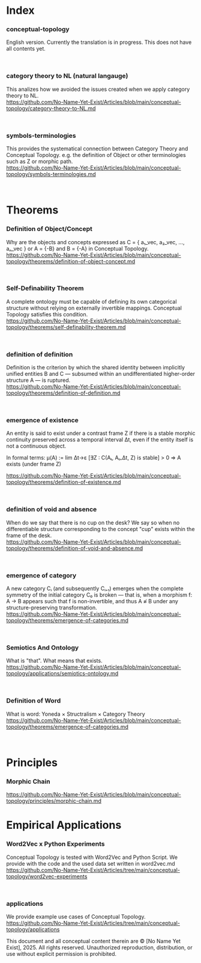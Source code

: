 # Index

### conceptual-topology
English version. Currently the translation is in progress. 
This does not have all contents yet.

</br>

### category theory to NL (natural langauge)
This analizes how we avoided the issues created when we apply category theory to NL.</br>
https://github.com/No-Name-Yet-Exist/Articles/blob/main/conceptual-topology/category-theory-to-NL.md

</br>

### symbols-terminologies
This provides the systematical connection between Category Theory and Conceptual Topology.
e.g. the definition of Object or other terminologies such as Z or morphic path.</br>
https://github.com/No-Name-Yet-Exist/Articles/blob/main/conceptual-topology/symbols-terminologies.md

</br>

# Theorems

### Definition of Object/Concept
Why are the objects and concepts expressed as C = { a₁_vec, a₂_vec, ..., aₙ_vec }
or A = {-B} and B = {-A} in Conceptual Topology.</br>
https://github.com/No-Name-Yet-Exist/Articles/blob/main/conceptual-topology/theorems/definition-of-object-concept.md

</br>

### Self-Definability Theorem
A complete ontology must be capable of defining its own categorical structure without relying on externally invertible mappings. Conceptual Topology satisfies this condition.</br>
https://github.com/No-Name-Yet-Exist/Articles/blob/main/conceptual-topology/theorems/self-definability-theorem.md

</br>

### definition of definition
Definition is the criterion by which the shared identity between implicitly unified entities B and C — subsumed within an undifferentiated higher-order structure A — is ruptured.</br>
https://github.com/No-Name-Yet-Exist/Articles/blob/main/conceptual-topology/theorems/definition-of-definition.md

</br>

### emergence of existence
An entity is said to exist under a contrast frame Z
if there is a stable morphic continuity preserved across a temporal interval Δt,
even if the entity itself is not a continuous object.</br>

In formal terms:
μ(A) := lim Δt→ε [∃Z : C(Aₜ, Aₜ₊Δt, Z) is stable] > 0
⇒ A exists (under frame Z)</br>

https://github.com/No-Name-Yet-Exist/Articles/blob/main/conceptual-topology/theorems/definition-of-existence.md

</br>

### definition of void and absence
When do we say that there is no cup on the desk?
We say so when no differentiable structure corresponding to the concept "cup" exists within the frame of the desk.</br>
https://github.com/No-Name-Yet-Exist/Articles/blob/main/conceptual-topology/theorems/definition-of-void-and-absence.md

</br>

### emergence of category
A new category Cᵢ (and subsequently Cᵢ₊₁) emerges when the complete symmetry of the initial category C₀ is broken — that is, when a morphism f: A → B appears such that f is non-invertible,
and thus A ≉ B under any structure-preserving transformation. </br>
https://github.com/No-Name-Yet-Exist/Articles/blob/main/conceptual-topology/theorems/emergence-of-categories.md

</br>

### Semiotics And Ontology
What is "that". What means that exists.</br>
https://github.com/No-Name-Yet-Exist/Articles/blob/main/conceptual-topology/applications/semiotics-ontology.md

</br>

### Definition of Word
What is word: Yoneda × Structralism × Category Theory</br>
https://github.com/No-Name-Yet-Exist/Articles/blob/main/conceptual-topology/theorems/emergence-of-categories.md

</br>

# Principles

### Morphic Chain
https://github.com/No-Name-Yet-Exist/Articles/blob/main/conceptual-topology/principles/morphic-chain.md


# Empirical Applications

### Word2Vec x Python Experiments
Conceptual Topology is tested with Word2Vec and Python Script.
We provide with the code and the used data set written in word2vec.md</br>
https://github.com/No-Name-Yet-Exist/Articles/tree/main/conceptual-topology/word2vec-experiments

</br>

### applications
We provide example use cases of Conceptual Topology.</br>
https://github.com/No-Name-Yet-Exist/Articles/tree/main/conceptual-topology/applications


This document and all conceptual content therein are © [No Name Yet Exist], 2025. All rights reserved. Unauthorized reproduction, distribution, or use without explicit permission is prohibited.